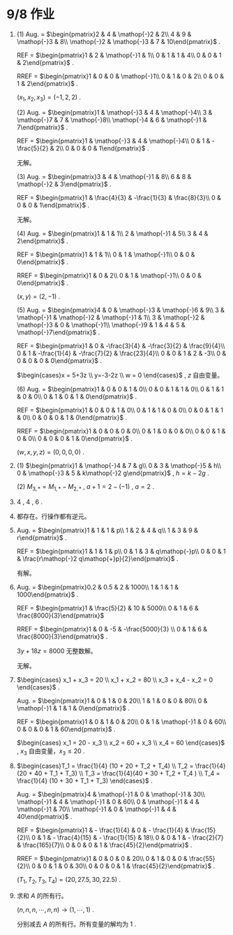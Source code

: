# 9/8 作业

1. (1) Aug. = $\begin{pmatrix}2 & 4 & \mathop{-}2 & 2\\
   4 & 9 & \mathop{-}3 & 8\\
   \mathop{-}2 & \mathop{-}3 & 7 & 10\end{pmatrix}$ .

   REF = $\begin{pmatrix}1 & 2 & \mathop{-}1 & 1\\
   0 & 1 & 1 & 4\\
   0 & 0 & 1 & 2\end{pmatrix}$ .

   RREF = $\begin{pmatrix}1 & 0 & 0 & \mathop{-}1\\
   0 & 1 & 0 & 2\\
   0 & 0 & 1 & 2\end{pmatrix}$ .

   $(x_1,x_2,x_3)=(-1,2,2)$ .

   (2) Aug. = $\begin{pmatrix}1 & \mathop{-}3 & 4 & \mathop{-}4\\
   3 & \mathop{-}7 & 7 & \mathop{-}8\\
   \mathop{-}4 & 6 & \mathop{-}1 & 7\end{pmatrix}$ .

   REF = $\begin{pmatrix}1 & \mathop{-}3 & 4 & \mathop{-}4\\
   0 & 1 & -\frac{5}{2} & 2\\
   0 & 0 & 0 & 1\end{pmatrix}$ .

   无解。

   (3) Aug. = $\begin{pmatrix}3 & 4 & \mathop{-}1 & 8\\
   6 & 8 & \mathop{-}2 & 3\end{pmatrix}$ .

   REF = $\begin{pmatrix}1 & \frac{4}{3} & -\frac{1}{3} & \frac{8}{3}\\
   0 & 0 & 0 & 1\end{pmatrix}$ .

   无解。

   (4) Aug. = $\begin{pmatrix}1 & 1 & 1\\
   2 & \mathop{-}1 & 5\\
   3 & 4 & 2\end{pmatrix}$ .

   REF = $\begin{pmatrix}1 & 1 & 1\\
   0 & 1 & \mathop{-}1\\
   0 & 0 & 0\end{pmatrix}$ .

   RREF = $\begin{pmatrix}1 & 0 & 2\\
   0 & 1 & \mathop{-}1\\
   0 & 0 & 0\end{pmatrix}$ .

   $(x,y)=(2,-1)$ .

   (5) Aug. = $\begin{pmatrix}4 & 0 & \mathop{-}3 & \mathop{-}6 & 9\\
   3 & \mathop{-}1 & \mathop{-}2 & \mathop{-}1 & 1\\
   3 & \mathop{-}2 & \mathop{-}3 & 0 & \mathop{-}1\\
   \mathop{-}9 & 1 & 4 & 5 & \mathop{-}7\end{pmatrix}$ .

   REF = $\begin{pmatrix}1 & 0 & -\frac{3}{4} & -\frac{3}{2}  & \frac{9}{4}\\
   0 & 1 & -\frac{1}{4}  & -\frac{7}{2}  & \frac{23}{4}\\
   0 & 0 & 1 & 2 & -3\\
   0 & 0 & 0 & 0 & 0\end{pmatrix}$ .

   $\begin{cases}x = 5+3z \\ y=-3-2z \\ w = 0 \end{cases}$ , $z$ 自由变量。

   (6) Aug. = $\begin{pmatrix}1 & 0 & 0 & 1 & 0\\
   0 & 0 & 1 & 1 & 0\\
   0 & 1 & 1 & 0 & 0\\
   0 & 1 & 0 & 1 & 0\end{pmatrix}$ .

   REF = $\begin{pmatrix}1 & 0 & 0 & 1 & 0\\
   0 & 1 & 1 & 0 & 0\\
   0 & 0 & 1 & 1 & 0\\
   0 & 0 & 0 & 1 & 0\end{pmatrix}$ .

   RREF = $\begin{pmatrix}1 & 0 & 0 & 0 & 0\\
   0 & 1 & 0 & 0 & 0\\
   0 & 0 & 1 & 0 & 0\\
   0 & 0 & 0 & 1 & 0\end{pmatrix}$ .

   $(w,x,y,z)=(0,0,0,0)$ .

2. (1) $\begin{pmatrix}1 & \mathop{-}4 & 7 & g\\
   0 & 3 & \mathop{-}5 & h\\
   0 & \mathop{-}3 & 5 & k\mathop{-}2 g\end{pmatrix}$ , $h=k-2g$ .

   (2) $M_{3,*}=M_{1,*}-M_{2,*}$ , $a+1=2-(-1)$ , $a=2$ .

3. $4$ , $4$ , $6$ .

4. 都存在。行操作都有逆元。

5. Aug. = $\begin{pmatrix}1 & 1 & 1 & p\\
   1 & 2 & 4 & q\\
   1 & 3 & 9 & r\end{pmatrix}$ .

   REF = $\begin{pmatrix}1 & 1 & 1 & p\\
   0 & 1 & 3 & q\mathop{-}p\\
   0 & 0 & 1 & \frac{r\mathop{-}2 q\mathop{+}p}{2}\end{pmatrix}$ .

   有解。

6. Aug. = $\begin{pmatrix}0.2 & 0.5 & 2 & 1000\\
   1 & 1 & 1 & 1000\end{pmatrix}$ .

   REF = $\begin{pmatrix}1 & \frac{5}{2} & 10 & 5000\\
   0 & 1 & 6 & \frac{8000}{3}\end{pmatrix}$

   RREF = $\begin{pmatrix}1 & 0 & -5 & -\frac{5000}{3} \\
   0 & 1 & 6 & \frac{8000}{3}\end{pmatrix}$ .

   $3y + 18z = 8000$ 无整数解。

   无解。

7. $\begin{cases} x_1 + x_3 = 20 \\ x_1 + x_2 = 80 \\ x_3 + x_4 - x_2 = 0 \end{cases}$ .

   Aug. = $\begin{pmatrix}1 & 0 & 1 & 0 & 20\\
   1 & 1 & 0 & 0 & 80\\
   0 & \mathop{-}1 & 1 & 1 & 0\end{pmatrix}$ .

   REF = $\begin{pmatrix}1 & 0 & 1 & 0 & 20\\
   0 & 1 & \mathop{-}1 & 0 & 60\\
   0 & 0 & 0 & 1 & 60\end{pmatrix}$ .

   $\begin{cases} x_1 = 20 - x_3 \\ x_2 = 60 + x_3 \\ x_4 = 60 \end{cases}$ , $x_3$ 自由变量，$x_3 \le 20$ .

8. $\begin{cases}T_1 = \frac{1}{4} (10 + 20 + T_2 + T_4) \\ T_2 = \frac{1}{4} (20 + 40 + T_1 + T_3) \\ T_3 = \frac{1}{4}(40 + 30 + T_2 + T_4 ) \\ T_4 = \frac{1}{4} (10 + 30 + T_1 + T_3) \end{cases}$ .

   Aug. = $\begin{pmatrix}4 & \mathop{-}1 & 0 & \mathop{-}1 & 30\\
   \mathop{-}1 & 4 & \mathop{-}1 & 0 & 60\\
   0 & \mathop{-}1 & 4 & \mathop{-}1 & 70\\
   \mathop{-}1 & 0 & \mathop{-}1 & 4 & 40\end{pmatrix}$ .

   REF = $\begin{pmatrix}1 & - \frac{1}{4}  & 0 & - \frac{1}{4}  & \frac{15}{2}\\
   0 & 1 & - \frac{4}{15}  & - \frac{1}{15}  & 18\\
   0 & 0 & 1 & - \frac{2}{7}  & \frac{165}{7}\\
   0 & 0 & 0 & 1 & \frac{45}{2}\end{pmatrix}$ .

   RREF = $\begin{pmatrix}1 & 0 & 0 & 0 & 20\\
   0 & 1 & 0 & 0 & \frac{55}{2}\\
   0 & 0 & 1 & 0 & 30\\
   0 & 0 & 0 & 1 & \frac{45}{2}\end{pmatrix}$ .

   $(T_1, T_2, T_3, T_4) = (20, 27.5, 30, 22.5)$ .

9. 求和 $A$ 的所有行。

   $(n, n, n, \cdots, n, n) \to (1, \cdots, 1)$ .

   分别减去 $A$ 的所有行。所有变量的解均为 $1$ .
